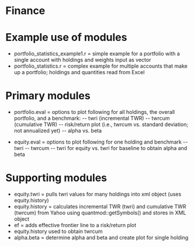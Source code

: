 # Finance

# Example use of modules
- portfolio_statistics_example1.r = simple example for a portfolio with a single account with holdings and weights input as vector
- portfolio_statistics.r          = complex example for multiple accounts that make up a portfolio; holdings and quantities read from Excel

# Primary modules
- portfolio.eval = options to plot following for all holdings, the overall portfolio, and a benchmark:
-- twri (incremental TWR)
-- twrcum (cumulative TWR)
-- risk/return plot (i.e., twrcum vs. standard deviation; not annualized yet)
-- alpha vs. beta

- equity.eval = options to plot following for one holding and benchmark
-- twri 
-- twrcum
-- twri for equity vs. twri for baseline to obtain alpha and beta


# Supporting modules
- equity.twri = pulls twri values for many holdings into xml object (uses equity.history)
- equity.history = calculates incremental TWR (twri) and cumulative TWR (twrcum) from Yahoo using quantmod::getSymbols() and stores in XML object
- ef = adds effective frontier line to a risk/return plot
- equity.history used to obtain twrcum
- alpha.beta = determine alpha and beta and create plot for single holding

